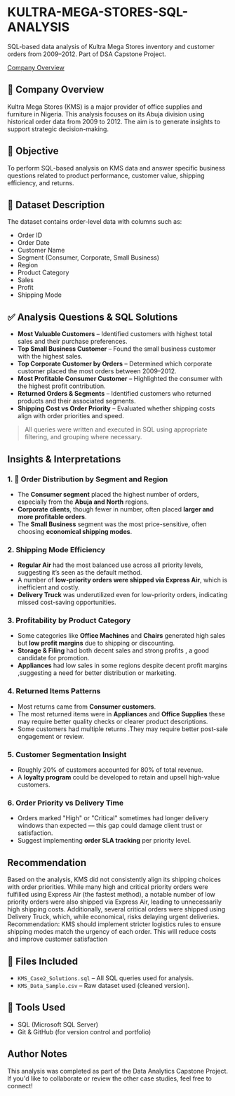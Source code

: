 # KULTRA-MEGA-STORES-SQL-ANALYSIS
SQL-based data analysis of Kultra Mega Stores inventory and customer orders from 2009–2012. Part of DSA Capstone Project.

[Company Overview](#company-overview)


## 🏢 Company Overview
Kultra Mega Stores (KMS) is a major provider of office supplies and furniture in Nigeria. This analysis focuses on its Abuja division using historical order data from 2009 to 2012. The aim is to generate insights to support strategic decision-making.

## 🎯 Objective
To perform SQL-based analysis on KMS data and answer specific business questions related to product performance, customer value, shipping efficiency, and returns.

## 📁 Dataset Description
The dataset contains order-level data with columns such as:
- Order ID
- Order Date
- Customer Name
- Segment (Consumer, Corporate, Small Business)
- Region
- Product Category
- Sales
- Profit
- Shipping Mode

## ✅ Analysis Questions & SQL Solutions
- **Most Valuable Customers** – Identified customers with highest total sales and their purchase preferences.
- **Top Small Business Customer** – Found the small business customer with the highest sales.
- **Top Corporate Customer by Orders** – Determined which corporate customer placed the most orders between 2009–2012.
- **Most Profitable Consumer Customer** – Highlighted the consumer with the highest profit contribution.
- **Returned Orders & Segments** – Identified customers who returned products and their associated segments.
- **Shipping Cost vs Order Priority** – Evaluated whether shipping costs align with order priorities and speed.

> All queries were written and executed in SQL using appropriate filtering, and grouping where necessary.

  ##  Insights & Interpretations

### 1. 🧾 Order Distribution by Segment and Region
- The **Consumer segment** placed the highest number of orders, especially from the **Abuja and North** regions.
- **Corporate clients**, though fewer in number, often placed **larger and more profitable orders**.
- The **Small Business** segment was the most price-sensitive, often choosing **economical shipping modes**.

### 2. Shipping Mode Efficiency
- **Regular Air** had the most balanced use across all priority levels, suggesting it’s seen as the default method.
- A number of **low-priority orders were shipped via Express Air**, which is inefficient and costly.
- **Delivery Truck** was underutilized even for low-priority orders, indicating missed cost-saving opportunities.

### 3.  Profitability by Product Category
- Some categories like **Office Machines** and **Chairs** generated high sales but **low profit margins** due to shipping or discounting.
- **Storage & Filing** had both decent sales and strong profits , a good candidate for promotion.
- **Appliances** had low sales in some regions despite decent profit margins ,suggesting a need for better distribution or marketing.

### 4.  Returned Items Patterns
- Most returns came from **Consumer customers**.
- The most returned items were in **Appliances** and **Office Supplies**  these may require better quality checks or clearer product descriptions.
- Some customers had multiple returns .They may require better post-sale engagement or review.

### 5.  Customer Segmentation Insight
-  Roughly 20% of customers accounted for 80% of total revenue.
- A **loyalty program** could be developed to retain and upsell high-value customers.

### 6. Order Priority vs Delivery Time 
- Orders marked "High" or "Critical" sometimes had longer delivery windows than expected — this gap could damage client trust or satisfaction.
- Suggest implementing **order SLA tracking** per priority level.

## Recommendation  
Based on the analysis, KMS did not consistently align its shipping choices with order priorities. While many high and critical priority orders were fulfilled using Express Air (the fastest method), a notable number of low priority orders were also shipped via Express Air, leading to unnecessarily high shipping costs.
Additionally, several critical orders were shipped using Delivery Truck, which, while economical, risks delaying urgent deliveries.
Recommendation: KMS should implement stricter logistics rules to ensure shipping modes match the urgency of each order. This will reduce costs and improve customer satisfaction


## 💾 Files Included
- `KMS_Case2_Solutions.sql` – All SQL queries used for analysis.
- `KMS_Data_Sample.csv` – Raw dataset used (cleaned version).

## 📌 Tools Used
- SQL (Microsoft SQL Server)
- Git & GitHub (for version control and portfolio)

##  Author Notes
This analysis was completed as part of the Data Analytics Capstone Project.  
If you'd like to collaborate or review the other case studies, feel free to connect!


